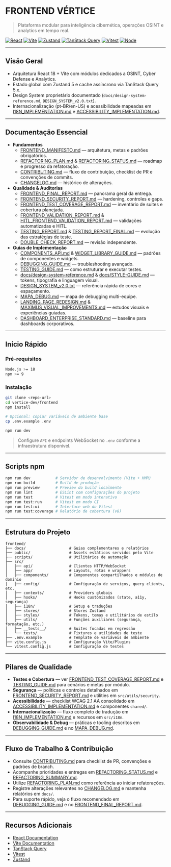 # FRONTEND VÉRTICE

> Plataforma modular para inteligência cibernética, operações OSINT e analytics em tempo real.

[![React](https://img.shields.io/badge/React-18.2-61DAFB?logo=react)](https://react.dev)
[![Vite](https://img.shields.io/badge/Vite-5.4-646CFF?logo=vite)](https://vitejs.dev)
[![Zustand](https://img.shields.io/badge/Zustand-5.0-orange)](https://github.com/pmndrs/zustand)
[![TanStack Query](https://img.shields.io/badge/TanStack_Query-5.x-FF4154)](https://tanstack.com/query/latest)
[![Vitest](https://img.shields.io/badge/Vitest-3.x-6E9F18)](https://vitest.dev)
[![Node](https://img.shields.io/badge/Node.js-18%2B-339933?logo=node.js)](https://nodejs.org)

---

## Visão Geral

- Arquitetura React 18 + Vite com módulos dedicados a OSINT, Cyber Defense e Analytics.
- Estado global com Zustand 5 e cache assíncrono via TanStack Query 5.x.
- Design System proprietário documentado (`docs/design-system-reference.md`, `DESIGN_SYSTEM_v2.0.txt`).
- Internacionalização (pt-BR/en-US) e acessibilidade mapeadas em [I18N_IMPLEMENTATION.md](I18N_IMPLEMENTATION.md) e [ACCESSIBILITY_IMPLEMENTATION.md](ACCESSIBILITY_IMPLEMENTATION.md).

---

## Documentação Essencial

- **Fundamentos**
  - [FRONTEND_MANIFESTO.md](FRONTEND_MANIFESTO.md) — arquitetura, metas e padrões obrigatórios.
  - [REFACTORING_PLAN.md](REFACTORING_PLAN.md) & [REFACTORING_STATUS.md](REFACTORING_STATUS.md) — roadmap e progresso da refatoração.
  - [CONTRIBUTING.md](CONTRIBUTING.md) — fluxo de contribuição, checklist de PR e convenções de commits.
  - [CHANGELOG.md](CHANGELOG.md) — histórico de alterações.
- **Qualidade & Auditorias**
  - [FRONTEND_FINAL_REPORT.md](FRONTEND_FINAL_REPORT.md) — panorama geral da entrega.
  - [FRONTEND_SECURITY_REPORT.md](FRONTEND_SECURITY_REPORT.md) — hardening, controles e gaps.
  - [FRONTEND_TEST_COVERAGE_REPORT.md](FRONTEND_TEST_COVERAGE_REPORT.md) — inventário de suites e cobertura planejada.
  - [FRONTEND_VALIDATION_REPORT.md](FRONTEND_VALIDATION_REPORT.md) & [HITL_FRONTEND_VALIDATION_REPORT.md](HITL_FRONTEND_VALIDATION_REPORT.md) — validações automatizadas e HITL.
  - [TESTING_REPORT.md](TESTING_REPORT.md) & [TESTING_REPORT_FINAL.md](TESTING_REPORT_FINAL.md) — evolução das estratégias de teste.
  - [DOUBLE_CHECK_REPORT.md](DOUBLE_CHECK_REPORT.md) — revisão independente.
- **Guias de Implementação**
  - [COMPONENTS_API.md](COMPONENTS_API.md) & [WIDGET_LIBRARY_GUIDE.md](WIDGET_LIBRARY_GUIDE.md) — padrões de componentes e widgets.
  - [DEBUGGING_GUIDE.md](DEBUGGING_GUIDE.md) — troubleshooting avançado.
  - [TESTING_GUIDE.md](TESTING_GUIDE.md) — como estruturar e executar testes.
  - [docs/design-system-reference.md](docs/design-system-reference.md) & [docs/STYLE-GUIDE.md](docs/STYLE-GUIDE.md) — tokens, tipografia e linguagem visual.
  - [DESIGN_SYSTEM_v2.0.txt](DESIGN_SYSTEM_v2.0.txt) — referência rápida de cores e espaçamento.
  - [MAPA_DEBUG.md](MAPA_DEBUG.md) — mapa de debugging multi-equipe.
  - [LANDING_PAGE_REDESIGN.md](LANDING_PAGE_REDESIGN.md) & [MAXIMUS_VISUAL_IMPROVEMENTS.md](MAXIMUS_VISUAL_IMPROVEMENTS.md) — estudos visuais e experiências guiadas.
  - [DASHBOARD_ENTERPRISE_STANDARD.md](DASHBOARD_ENTERPRISE_STANDARD.md) — baseline para dashboards corporativos.

---

## Início Rápido

### Pré-requisitos

```bash
Node.js >= 18
npm >= 9
```

### Instalação

```bash
git clone <repo-url>
cd vertice-dev/frontend
npm install

# Opcional: copiar variáveis de ambiente base
cp .env.example .env

npm run dev
```

> Configure `API` e endpoints WebSocket no `.env` conforme a infraestrutura disponível.

---

## Scripts npm

```bash
npm run dev           # Servidor de desenvolvimento (Vite + HMR)
npm run build         # Build de produção
npm run preview       # Preview do build localmente
npm run lint          # ESLint com configurações do projeto
npm run test          # Vitest em modo interativo
npm run test:run      # Vitest em modo CI
npm run test:ui       # Interface web do Vitest
npm run test:coverage # Relatório de cobertura (v8)
```

---

## Estrutura do Projeto

```text
frontend/
├── docs/                   # Guias complementares e relatórios
├── public/                 # Assets estáticos servidos pelo Vite
├── scripts/                # Utilitários de automação
├── src/
│   ├── api/                # Clientes HTTP/WebSocket
│   ├── app/                # Layouts, rotas e wrappers
│   ├── components/         # Componentes compartilhados e módulos de domínio
│   ├── config/             # Configuração de serviços, query clients, etc.
│   ├── contexts/           # Providers globais
│   ├── hooks/              # Hooks customizados (state, a11y, segurança)
│   ├── i18n/               # Setup e traduções
│   ├── stores/             # Stores Zustand
│   ├── styles/             # Tokens, temas e utilitários de estilo
│   ├── utils/              # Funções auxiliares (segurança, formatação, etc.)
│   ├── __tests__/          # Suites focadas em regressão
│   └── tests/              # Fixtures e utilidades de teste
├── .env.example            # Template de variáveis de ambiente
├── vite.config.js          # Configuração Vite/Plugins
└── vitest.config.js        # Configuração de testes
```

---

## Pilares de Qualidade

- **Testes e Cobertura** — ver [FRONTEND_TEST_COVERAGE_REPORT.md](FRONTEND_TEST_COVERAGE_REPORT.md) e [TESTING_GUIDE.md](TESTING_GUIDE.md) para cenários e metas por módulo.
- **Segurança** — políticas e controles detalhados em [FRONTEND_SECURITY_REPORT.md](FRONTEND_SECURITY_REPORT.md) e utilities em `src/utils/security`.
- **Acessibilidade** — checklist WCAG 2.1 AA consolidado em [ACCESSIBILITY_IMPLEMENTATION.md](ACCESSIBILITY_IMPLEMENTATION.md) e componentes `shared/`.
- **Internacionalização** — fluxo completo de tradução em [I18N_IMPLEMENTATION.md](I18N_IMPLEMENTATION.md) e recursos em `src/i18n`.
- **Observabilidade & Debug** — práticas e tooling descritos em [DEBUGGING_GUIDE.md](DEBUGGING_GUIDE.md) e no [MAPA_DEBUG.md](MAPA_DEBUG.md).

---

## Fluxo de Trabalho & Contribuição

- Consulte [CONTRIBUTING.md](CONTRIBUTING.md) para checklist de PR, convenções e padrões de branch.
- Acompanhe prioridades e entregas em [REFACTORING_STATUS.md](REFACTORING_STATUS.md) e [REFACTORING_SUMMARY.md](REFACTORING_SUMMARY.md).
- Utilize [REFACTORING_PLAN.md](REFACTORING_PLAN.md) como referência ao iniciar refatorações.
- Registre alterações relevantes no [CHANGELOG.md](CHANGELOG.md) e mantenha relatórios em `docs/`.
- Para suporte rápido, veja o fluxo recomendado em [DEBUGGING_GUIDE.md](DEBUGGING_GUIDE.md) e no [FRONTEND_FINAL_REPORT.md](FRONTEND_FINAL_REPORT.md).

---

## Recursos Adicionais

- [React Documentation](https://react.dev)
- [Vite Documentation](https://vitejs.dev)
- [TanStack Query](https://tanstack.com/query/latest)
- [Vitest](https://vitest.dev)
- [Zustand](https://docs.pmnd.rs/zustand/getting-started/introduction)
